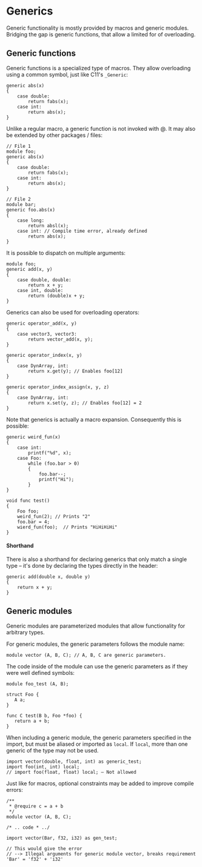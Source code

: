# Generics

Generic functionality is mostly provided by macros and generic modules. Bridging the gap is generic functions, that allow a limited for of overloading.

## Generic functions

Generic functions is a specialized type of macros. They allow overloading using a common symbol, just like C11's `_Generic`:

```
generic abs(x)
{
    case double:
        return fabs(x);
    case int:
        return abs(x);
}
```

Unlike a regular macro, a generic function is not invoked with @. It may also be extended by other packages / files:

```
// File 1
module foo;
generic abs(x)
{
    case double:
        return fabs(x);
    case int:
        return abs(x);
}

// File 2
module bar;
generic foo.abs(x)
{
    case long:
        return absl(x);
    case int: // Compile time error, already defined
        return abs(x);
}
```

It is possible to dispatch on multiple arguments:

```
module foo;
generic add(x, y)
{
    case double, double:
        return x + y;
    case int, double:
        return (double)x + y;
}
```

Generics can also be used for overloading operators:

```
generic operator_add(x, y)
{
    case vector3, vector3:
        return vector_add(x, y);
}

generic operator_index(x, y)
{
    case DynArray, int:
        return x.get(y); // Enables foo[12]
}

generic operator_index_assign(x, y, z)
{
    case DynArray, int:
        return x.set(y, z); // Enables foo[12] = 2
}
```


Note that generics is actually a macro expansion. Consequently this is possible:

```
generic weird_fun(x)
{
    case int:
        printf("%d", x);
    case Foo:
        while (foo.bar > 0)
        {
            foo.bar--;
            printf("Hi");
        }
}

void func test()
{
    Foo foo;
    weird_fun(2); // Prints "2"
    foo.bar = 4;
    wierd_fun(foo);  // Prints "HiHiHiHi"
}
```

#### Shorthand

There is also a shorthand for declaring generics that only match a single type – it's done by declaring the types directly in the header:

```
generic add(double x, double y)
{
    return x + y;
}
```

## Generic modules

Generic modules are parameterized modules that allow functionality for arbitrary types.

For generic modules, the generic parameters follows the module name:

```
module vector (A, B, C); // A, B, C are generic parameters.
```

The code inside of the module can use the generic parameters as if they were well defined symbols:

```
module foo_test (A, B);

struct Foo {
   A a;
}

func C test(B b, Foo *foo) {
   return a + b;
}
```

When including a generic module, the generic parameters specified in the import, but must be aliased or imported as `local`. If `local`, more than one generic of the type may not be used.

```
import vector(double, float, int) as generic_test;
import foo(int, int) local;
// import foo(float, float) local; – Not allowed
```

Just like for macros, optional constraints may be added to improve compile errors:

```
/**
 * @require c = a + b
 */ 
module vector (A, B, C);

/* .. code * ../
```

```
import vector(Bar, f32, i32) as gen_test;

// This would give the error 
// --> Illegal arguments for generic module vector, breaks requirement 'Bar' = 'f32' + 'i32'
```

